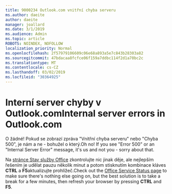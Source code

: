 ```yaml
---
title: 9000234 Outlook.com vnitřní chyba serveru
ms.author: daeite
author: daeite
manager: joallard
ms.date: 3/1/2019
ms.audience: Admin
ms.topic: article
ROBOTS: NOINDEX, NOFOLLOW
localization_priority: Normal
ms.openlocfilehash: 2f57979106609c06e68a893a5e7c843b28303a82
ms.sourcegitcommit: 47bdacaa8fcfce06f159a7ddbc114f2d1a70bc2c
ms.translationtype: MT
ms.contentlocale: cs-CZ
ms.lasthandoff: 03/02/2019
ms.locfileid: "30364925"
---
```

# <a name="internal-server-errors-in-outlookcom"></a><span data-ttu-id="9bd81-102">Interní server chyby v Outlook.com</span><span class="sxs-lookup"><span data-stu-id="9bd81-102">Internal server errors in Outlook.com</span></span>

<span data-ttu-id="9bd81-p101">O žádné! Pokud se zobrazí zpráva "Vnitřní chyba serveru" nebo "Chyba 500", je nám a ne - bohužel o který.</span><span class="sxs-lookup"><span data-stu-id="9bd81-p101">Oh no! If you see "Error 500" or an "Internal Server Error" message, it's us and not you - sorry about that.</span></span>

<span data-ttu-id="9bd81-105">Na [stránce Stav služby Office](https://portal.office.com/servicestatus) zkontrolujte nic jinak děje, ale nejlepším řešením je udělat pauzu několik minut a potom stisknutím kombinace kláves **CTRL** a **F5**aktualizujte prohlížeč.</span><span class="sxs-lookup"><span data-stu-id="9bd81-105">Check out the [Office Service Status page](https://portal.office.com/servicestatus) to make sure there's nothing else going on, but the best solution is to take a break for a few minutes, then refresh your browser by pressing **CTRL** and **F5**.</span></span>